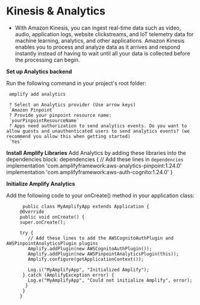 # Kinesis & Analytics

* With Amazon Kinesis, you can ingest real-time data such as video, audio, application logs, website clickstreams, and IoT telemetry data for machine learning, analytics, and other applications. Amazon Kinesis enables you to process and analyze data as it arrives and respond instantly instead of having to wait until all your data is collected before the processing can begin.

**Set up Analytics backend**

Run the following command in your project's root folder:

     amplify add analytics

     ? Select an Analytics provider (Use arrow keys)
     `Amazon Pinpoint`
     ? Provide your pinpoint resource name: 
     `yourPinpointResourceName`
     ? Apps need authorization to send analytics events. Do you want to allow guests and unauthenticated users to send analytics events? (we recommend you allow this when getting started) 
     `Yes`

**Install Amplify Libraries**
Add Analytics by adding these libraries into the dependencies block:
       dependencies {
      // Add these lines in `dependencies`
      implementation 'com.amplifyframework:aws-analytics-pinpoint:1.24.0'
     implementation 'com.amplifyframework:aws-auth-cognito:1.24.0'
     }

**Initialize Amplify Analytics**    

Add the following code to your onCreate() method in your application class:

          public class MyAmplifyApp extends Application {
         @Override
         public void onCreate() {
         super.onCreate();

         try {
            // Add these lines to add the AWSCognitoAuthPlugin and AWSPinpointAnalyticsPlugin plugins
            Amplify.addPlugin(new AWSCognitoAuthPlugin());
            Amplify.addPlugin(new AWSPinpointAnalyticsPlugin(this));
            Amplify.configure(getApplicationContext());

            Log.i("MyAmplifyApp", "Initialized Amplify");
          } catch (AmplifyException error) {
            Log.e("MyAmplifyApp", "Could not initialize Amplify", error);
           }
          }
         }